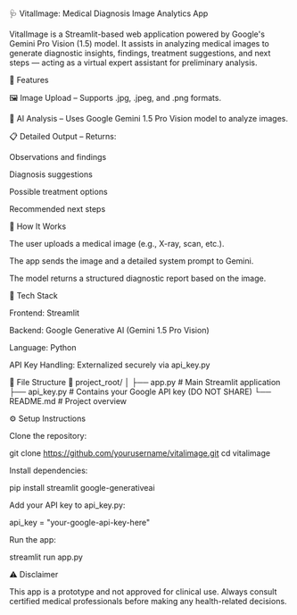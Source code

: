 🩺 VitalImage: Medical Diagnosis Image Analytics App

VitalImage is a Streamlit-based web application powered by Google's Gemini Pro Vision (1.5) model. It assists in analyzing medical images to generate diagnostic insights, findings, treatment suggestions, and next steps — acting as a virtual expert assistant for preliminary analysis.

🚀 Features

🖼️ Image Upload – Supports .jpg, .jpeg, and .png formats.

🤖 AI Analysis – Uses Google Gemini 1.5 Pro Vision model to analyze images.

📋 Detailed Output – Returns:

Observations and findings

Diagnosis suggestions

Possible treatment options

Recommended next steps

🧠 How It Works

The user uploads a medical image (e.g., X-ray, scan, etc.).

The app sends the image and a detailed system prompt to Gemini.

The model returns a structured diagnostic report based on the image.

🔧 Tech Stack

Frontend: Streamlit

Backend: Google Generative AI (Gemini 1.5 Pro Vision)

Language: Python

API Key Handling: Externalized securely via api_key.py

📂 File Structure
📁 project_root/
│
├── app.py               # Main Streamlit application
├── api_key.py           # Contains your Google API key (DO NOT SHARE)
└── README.md            # Project overview

⚙️ Setup Instructions

Clone the repository:

git clone https://github.com/yourusername/vitalimage.git
cd vitalimage


Install dependencies:

pip install streamlit google-generativeai


Add your API key to api_key.py:

api_key = "your-google-api-key-here"


Run the app:

streamlit run app.py

⚠️ Disclaimer

This app is a prototype and not approved for clinical use. Always consult certified medical professionals before making any health-related decisions.



